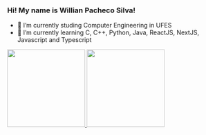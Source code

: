 ### Hi! My name is Willian Pacheco Silva!

- 🔭 I’m currently studing Computer Engineering in UFES
- 🌱 I’m currently learning C, C++, Python, Java, ReactJS, NextJS, Javascript and Typescript

<div>
<a href="https://github.com/willianps31">
<img height="180em" src="https://github-readme-stats.vercel.app/api/top-langs/?username=willianps31&layout=compact&langs_count=7&theme=dracula"/>
<img height="180em" src="https://github-readme-stats.vercel.app/api?username=willianps31&show_icons=true&theme=dracula&include_all_commits=true&count_private=true"/>
</div>
  

